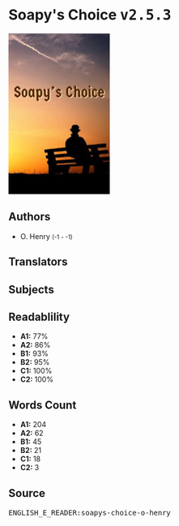 # Soapy's Choice <kbd>v2.5.3</kbd>

![](./cover.medium.jpg "")

## Authors


 - O. Henry <small>(-1 - -1)</small>

## Translators



## Subjects



## Readablility


 - **A1:** 77%
 - **A2:** 86%
 - **B1:** 93%
 - **B2:** 95%
 - **C1:** 100%
 - **C2:** 100%

## Words Count


 - **A1:** 204
 - **A2:** 62
 - **B1:** 45
 - **B2:** 21
 - **C1:** 18
 - **C2:** 3

## Source


<kbd>ENGLISH_E_READER:soapys-choice-o-henry</kbd>
